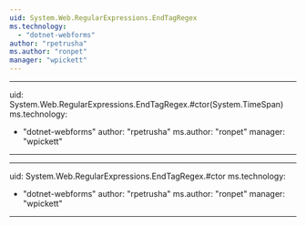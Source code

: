 ```yaml
---
uid: System.Web.RegularExpressions.EndTagRegex
ms.technology: 
  - "dotnet-webforms"
author: "rpetrusha"
ms.author: "ronpet"
manager: "wpickett"
---
```


---
uid: System.Web.RegularExpressions.EndTagRegex.#ctor(System.TimeSpan)
ms.technology: 
  - "dotnet-webforms"
author: "rpetrusha"
ms.author: "ronpet"
manager: "wpickett"
---

---
uid: System.Web.RegularExpressions.EndTagRegex.#ctor
ms.technology: 
  - "dotnet-webforms"
author: "rpetrusha"
ms.author: "ronpet"
manager: "wpickett"
---
